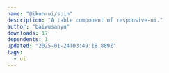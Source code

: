 ```yaml
---
name: "@ikun-ui/spin"
description: "A table component of responsive-ui."
author: "baiwusanyu"
downloads: 17
dependents: 1
updated: "2025-01-24T03:49:18.889Z"
tags: 
  - ui
---
```

